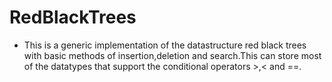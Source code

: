 # RedBlackTrees
- This is a generic implementation of the datastructure red black trees with basic methods of insertion,deletion and search.This can store most of the datatypes that support the conditional operators >,< and ==.
